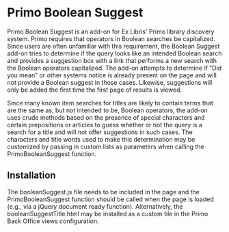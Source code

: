 # Primo Boolean Suggest

Primo Boolean Suggest is an add-on for Ex Libris' Primo library discovery system. Primo requires that operators in Boolean searches be capitalized. Since users are often unfamiliar with this requirement, the Boolean Suggest add-on tries to determine if the query looks like an intended Boolean search and provides a suggestion box with a link that performs a new search with the Boolean operators capitalized.  The add-on attempts to determine if "Did you mean" or other systems notice is already present on the page and will not provide a Boolean suggest in those cases.  Likewise, suggestions will only be added the first time the first page of results is viewed.

Since many known item searches for titles are likely to contain terms that are the same as, but not intended to be, Boolean operators, the add-on uses crude methods based on the presence of special characters and certain prepositions or articles to guess whether or not the query is a search for a title and will not offer suggestions in such cases. The characters and title words used to make this determination may be customized by passing in custom lists as parameters when calling the PrimoBooleanSuggest function.

## Installation

The booleanSuggest.js file needs to be included in the page and the PrimoBooleanSuggest function should be called when the page is loaded (e.g., via a jQuery document ready function).  Alternatively, the booleanSuggestTitle.html may be installed as a custom tile in the Primo Back Office views configuration.
